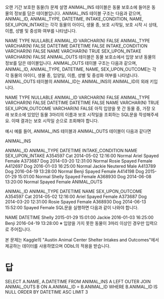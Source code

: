 오랜 기간 보호한 동물(1)
문제 설명
ANIMAL_INS 테이블은 동물 보호소에 들어온 동물의 정보를 담은 테이블입니다. ANIMAL_INS 테이블 구조는 다음과 같으며, ANIMAL_ID, ANIMAL_TYPE, DATETIME, INTAKE_CONDITION, NAME, SEX_UPON_INTAKE는 각각 동물의 아이디, 생물 종, 보호 시작일, 보호 시작 시 상태, 이름, 성별 및 중성화 여부를 나타냅니다.

NAME	TYPE	NULLABLE
ANIMAL_ID	VARCHAR(N)	FALSE
ANIMAL_TYPE	VARCHAR(N)	FALSE
DATETIME	DATETIME	FALSE
INTAKE_CONDITION	VARCHAR(N)	FALSE
NAME	VARCHAR(N)	TRUE
SEX_UPON_INTAKE	VARCHAR(N)	FALSE
ANIMAL_OUTS 테이블은 동물 보호소에서 입양 보낸 동물의 정보를 담은 테이블입니다. ANIMAL_OUTS 테이블 구조는 다음과 같으며, ANIMAL_ID, ANIMAL_TYPE, DATETIME, NAME, SEX_UPON_OUTCOME는 각각 동물의 아이디, 생물 종, 입양일, 이름, 성별 및 중성화 여부를 나타냅니다. ANIMAL_OUTS 테이블의 ANIMAL_ID는 ANIMAL_INS의 ANIMAL_ID의 외래 키입니다.

NAME	TYPE	NULLABLE
ANIMAL_ID	VARCHAR(N)	FALSE
ANIMAL_TYPE	VARCHAR(N)	FALSE
DATETIME	DATETIME	FALSE
NAME	VARCHAR(N)	TRUE
SEX_UPON_OUTCOME	VARCHAR(N)	FALSE
아직 입양을 못 간 동물 중, 가장 오래 보호소에 있었던 동물 3마리의 이름과 보호 시작일을 조회하는 SQL문을 작성해주세요. 이때 결과는 보호 시작일 순으로 조회해야 합니다.

예시
예를 들어, ANIMAL_INS 테이블과 ANIMAL_OUTS 테이블이 다음과 같다면

ANIMAL_INS

ANIMAL_ID	ANIMAL_TYPE	DATETIME	INTAKE_CONDITION	NAME	SEX_UPON_INTAKE
A354597	Cat	2014-05-02 12:16:00	Normal	Ariel	Spayed Female
A373687	Dog	2014-03-20 12:31:00	Normal	Rosie	Spayed Female
A412697	Dog	2016-01-03 16:25:00	Normal	Jackie	Neutered Male
A413789	Dog	2016-04-19 13:28:00	Normal	Benji	Spayed Female
A414198	Dog	2015-01-29 15:01:00	Normal	Shelly	Spayed Female
A368930	Dog	2014-06-08 13:20:00	Normal		Spayed Female
ANIMAL_OUTS

ANIMAL_ID	ANIMAL_TYPE	DATETIME	NAME	SEX_UPON_OUTCOME
A354597	Cat	2014-05-02 12:16:00	Ariel	Spayed Female
A373687	Dog	2014-03-20 12:31:00	Rosie	Spayed Female
A368930	Dog	2014-06-13 15:52:00		Spayed Female
SQL문을 실행하면 다음과 같이 나와야 합니다.

NAME	DATETIME
Shelly	2015-01-29 15:01:00
Jackie	2016-01-03 16:25:00
Benji	2016-04-19 13:28:00
※ 입양을 가지 못한 동물이 3마리 이상인 경우만 입력으로 주어집니다.

본 문제는 Kaggle의 "Austin Animal Center Shelter Intakes and Outcomes"에서 제공하는 데이터를 사용하였으며 ODbL의 적용을 받습니다.

# 답

SELECT A.NAME, A.DATETIME
FROM ANIMAL_INS A 
LEFT OUTER JOIN ANIMAL_OUTS B 
ON A.ANIMAL_ID = B.ANIMAL_ID 
WHERE B.ANIMAL_ID IS  NULL
ORDER BY DATETIME ASC LIMIT 3

